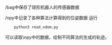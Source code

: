/bag中保存了球形机器人的传感器数据

/npy中记录了各种算法计算得到的位姿数据
运行 
``` bash
    python3 read_odom.py
```
可以读取\npy中的数据，绘制不同算法的生成的轨迹。